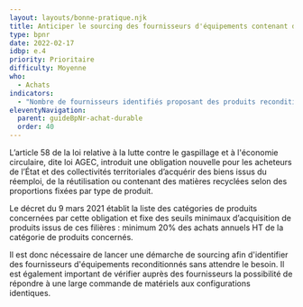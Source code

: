 ```yaml
---
layout: layouts/bonne-pratique.njk
title: Anticiper le sourcing des fournisseurs d'équipements contenant des matériaux recyclés ou issus du réemploi
type: bpnr
date: 2022-02-17
idbp: e.4
priority: Prioritaire
difficulty: Moyenne
who:
  - Achats
indicators:
  - "Nombre de fournisseurs identifiés proposant des produits reconditionnés"
eleventyNavigation:
  parent: guideBpNr-achat-durable
  order: 40
---
```


L’article 58 de la loi relative à la lutte contre le gaspillage et à l'économie circulaire, dite loi AGEC, introduit une obligation nouvelle pour les acheteurs de l’État et des collectivités territoriales d’acquérir des biens issus du réemploi, de la réutilisation ou contenant des matières recyclées selon des proportions fixées par type de produit.

Le décret du 9 mars 2021 établit la liste des catégories de produits concernées par cette obligation et fixe des seuils minimaux d’acquisition de produits issus de ces filières : minimum 20% des achats annuels HT de la catégorie de produits concernés.

Il est donc nécessaire de lancer une démarche de sourcing afin d'identifier des fournisseurs d'équipements reconditionnés sans attendre le besoin. Il est également important de vérifier auprès des fournisseurs la possibilité de répondre à une large commande de matériels aux configurations identiques.
